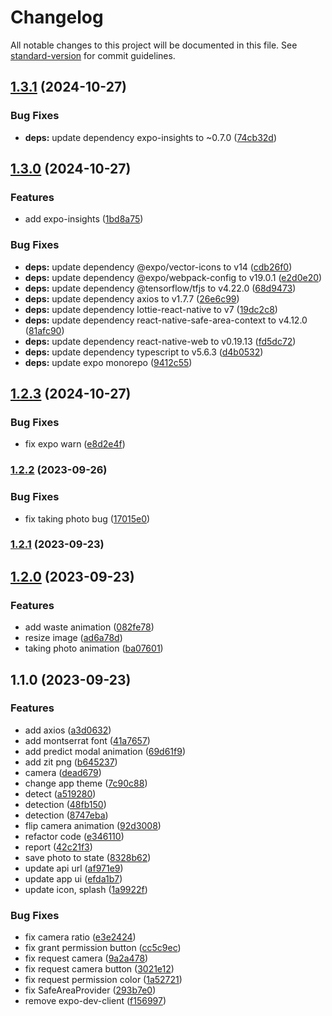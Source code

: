 # Changelog

All notable changes to this project will be documented in this file. See [standard-version](https://github.com/conventional-changelog/standard-version) for commit guidelines.

## [1.3.1](https://github.com/zit-software/zit-waste-mobile/compare/v1.3.0...v1.3.1) (2024-10-27)

### Bug Fixes

-   **deps:** update dependency expo-insights to ~0.7.0 ([74cb32d](https://github.com/zit-software/zit-waste-mobile/commit/74cb32d0a543f72b27dd4129fa24567c3a5adcfa))

## [1.3.0](https://github.com/zit-software/zit-waste-mobile/compare/v1.2.3...v1.3.0) (2024-10-27)

### Features

-   add expo-insights ([1bd8a75](https://github.com/zit-software/zit-waste-mobile/commit/1bd8a758cd8318836c6956b6667e45b997558e7f))

### Bug Fixes

-   **deps:** update dependency @expo/vector-icons to v14 ([cdb26f0](https://github.com/zit-software/zit-waste-mobile/commit/cdb26f01be31a0d3b7035f276c6838ae448f9aa0))
-   **deps:** update dependency @expo/webpack-config to v19.0.1 ([e2d0e20](https://github.com/zit-software/zit-waste-mobile/commit/e2d0e20b28d3bbecf0c73aaa6635645e4dafd197))
-   **deps:** update dependency @tensorflow/tfjs to v4.22.0 ([68d9473](https://github.com/zit-software/zit-waste-mobile/commit/68d9473424545f8bf62aea4e8a1d85c992d4efff))
-   **deps:** update dependency axios to v1.7.7 ([26e6c99](https://github.com/zit-software/zit-waste-mobile/commit/26e6c999f252f4a98123dc76194aaec06797222a))
-   **deps:** update dependency lottie-react-native to v7 ([19dc2c8](https://github.com/zit-software/zit-waste-mobile/commit/19dc2c81f7e5eea3380e97a883203fdc5e36aea5))
-   **deps:** update dependency react-native-safe-area-context to v4.12.0 ([81afc90](https://github.com/zit-software/zit-waste-mobile/commit/81afc90fba29cc46f7d840a3937b9ab6a99de6f5))
-   **deps:** update dependency react-native-web to v0.19.13 ([fd5dc72](https://github.com/zit-software/zit-waste-mobile/commit/fd5dc7203cf34d5f4c97ae7ea1bd46ce9793282b))
-   **deps:** update dependency typescript to v5.6.3 ([d4b0532](https://github.com/zit-software/zit-waste-mobile/commit/d4b0532d40020023b88c8acd246de88d9a746018))
-   **deps:** update expo monorepo ([9412c55](https://github.com/zit-software/zit-waste-mobile/commit/9412c55bc207ad759dcf658ea9fcf05004c03fe2))

## [1.2.3](https://github.com/zit-software/zit-waste-mobile/compare/v1.2.2...v1.2.3) (2024-10-27)

### Bug Fixes

-   fix expo warn ([e8d2e4f](https://github.com/zit-software/zit-waste-mobile/commit/e8d2e4f4736633f88a0365209817fb507d1210e4))

### [1.2.2](https://github.com/zit-software/zit-waste-mobile/compare/v1.2.1...v1.2.2) (2023-09-26)

### Bug Fixes

-   fix taking photo bug ([17015e0](https://github.com/zit-software/zit-waste-mobile/commit/17015e06e7e46827f3dcd87a078c7ef845f55374))

### [1.2.1](https://github.com/zit-software/zit-waste-mobile/compare/v1.2.0...v1.2.1) (2023-09-23)

## [1.2.0](https://github.com/zit-software/zit-waste-mobile/compare/v1.1.0...v1.2.0) (2023-09-23)

### Features

-   add waste animation ([082fe78](https://github.com/zit-software/zit-waste-mobile/commit/082fe781d0af4d9e689e0c6e0c1f23887aab3131))
-   resize image ([ad6a78d](https://github.com/zit-software/zit-waste-mobile/commit/ad6a78d925c2f40651e153a6068776a5e17bb508))
-   taking photo animation ([ba07601](https://github.com/zit-software/zit-waste-mobile/commit/ba076019aba150119c1ff7c58d28c6530d579014))

## 1.1.0 (2023-09-23)

### Features

-   add axios ([a3d0632](https://github.com/zit-software/zit-waste-mobile/commit/a3d063242d966d7cbfa0ac59928a6491dd54f0a5))
-   add montserrat font ([41a7657](https://github.com/zit-software/zit-waste-mobile/commit/41a765731b7fba8ab8808287a377b15092cce408))
-   add predict modal animation ([69d61f9](https://github.com/zit-software/zit-waste-mobile/commit/69d61f92740fcac92efd729167bcbcc19e0cddef))
-   add zit png ([b645237](https://github.com/zit-software/zit-waste-mobile/commit/b64523704770e8c92d6d57d3341b0edccacf3670))
-   camera ([dead679](https://github.com/zit-software/zit-waste-mobile/commit/dead67924db2543553b7cb621919bb854226a56b))
-   change app theme ([7c90c88](https://github.com/zit-software/zit-waste-mobile/commit/7c90c88b8681fe8329d2ee82ec7eab30afa692d7))
-   detect ([a519280](https://github.com/zit-software/zit-waste-mobile/commit/a519280aaf747f164688894647b53bc259d8205f))
-   detection ([48fb150](https://github.com/zit-software/zit-waste-mobile/commit/48fb150d9af1be11f7f84fbdf825e7294821600a))
-   detection ([8747eba](https://github.com/zit-software/zit-waste-mobile/commit/8747eba8e1072fe4c3b0aeeeb968f57a1f6444a4))
-   flip camera animation ([92d3008](https://github.com/zit-software/zit-waste-mobile/commit/92d3008447b3781eec43bd61e9259f28a1858bcb))
-   refactor code ([e346110](https://github.com/zit-software/zit-waste-mobile/commit/e3461101adfce40bd0fcfa5a77dd58fd630ba89e))
-   report ([42c21f3](https://github.com/zit-software/zit-waste-mobile/commit/42c21f34f1d50245aacdf03b2f0d4d171a4f8272))
-   save photo to state ([8328b62](https://github.com/zit-software/zit-waste-mobile/commit/8328b624406566f96fb0d912ae88daddaedb204b))
-   update api url ([af971e9](https://github.com/zit-software/zit-waste-mobile/commit/af971e9df389344cb949123dc83410e617840173))
-   update app ui ([efda1b7](https://github.com/zit-software/zit-waste-mobile/commit/efda1b727e7c7a70dca8745a797f38d3c5199554))
-   update icon, splash ([1a9922f](https://github.com/zit-software/zit-waste-mobile/commit/1a9922f1b16a4480b855f610bb6a16d8cf74a574))

### Bug Fixes

-   fix camera ratio ([e3e2424](https://github.com/zit-software/zit-waste-mobile/commit/e3e2424035d1400a9ea3817a72d92c7b35195472))
-   fix grant permission button ([cc5c9ec](https://github.com/zit-software/zit-waste-mobile/commit/cc5c9ec05526f37b7a0bfa99398e6417538a5093))
-   fix request camera ([9a2a478](https://github.com/zit-software/zit-waste-mobile/commit/9a2a478a6e30efe522f08eae27c1b36a70fb4301))
-   fix request camera button ([3021e12](https://github.com/zit-software/zit-waste-mobile/commit/3021e12d8d03295f560b6360d56e8c9b3eee1667))
-   fix request permission color ([1a52721](https://github.com/zit-software/zit-waste-mobile/commit/1a52721951284c01e304b406a8eb7c31aea7c38b))
-   fix SafeAreaProvider ([293b7e0](https://github.com/zit-software/zit-waste-mobile/commit/293b7e0c2d482a8988d0a694b1fadcf6fd3c3e6a))
-   remove expo-dev-client ([f156997](https://github.com/zit-software/zit-waste-mobile/commit/f15699770c0ee47717fbde86dc332931f5acd58f))
